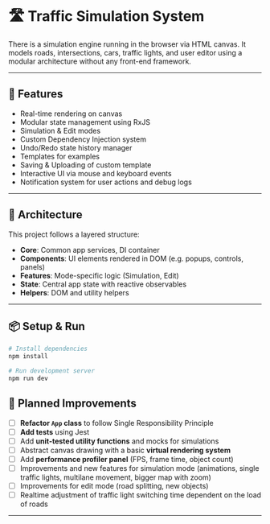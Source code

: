 # 🛣️ Traffic Simulation System

There is a simulation engine running in the browser via HTML canvas. It models roads, intersections, cars, traffic lights, and user editor using a modular architecture without any front-end framework.

---

## 🚀 Features

- Real-time rendering on canvas
- Modular state management using RxJS
- Simulation & Edit modes
- Custom Dependency Injection system
- Undo/Redo state history manager
- Templates for examples
- Saving & Uploading of custom template
- Interactive UI via mouse and keyboard events
- Notification system for user actions and debug logs

---

## 🧠 Architecture

This project follows a layered structure:

- **Core**: Common app services, DI container
- **Components**: UI elements rendered in DOM (e.g. popups, controls, panels)
- **Features**: Mode-specific logic (Simulation, Edit)
- **State**: Central app state with reactive observables
- **Helpers**: DOM and utility helpers

---

## 📦 Setup & Run

```bash
# Install dependencies
npm install

# Run development server
npm run dev
```

## 🎯 Planned Improvements

- [ ] **Refactor `App` class** to follow Single Responsibility Principle
- [ ] **Add tests** using Jest
- [ ] Add **unit-tested utility functions** and mocks for simulations
- [ ] Abstract canvas drawing with a basic **virtual rendering system**
- [ ] Add **performance profiler panel** (FPS, frame time, object count)
- [ ] Improvements and new features for simulation mode (animations, single traffic lights, multilane movement, bigger map with zoom)
- [ ] Improvements for edit mode (road splitting, new objects)
- [ ] Realtime adjustment of traffic light switching time dependent on the load of roads

---
